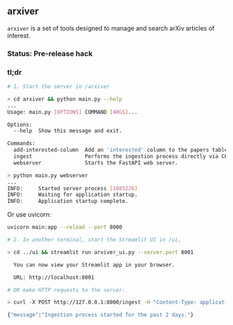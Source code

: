 ## arxiver

`arxiver` is a set of tools designed to manage and search arXiv articles of interest.


### __Status: Pre-release hack__

### tl;dr
```bash
# 1. Start the server in /arxiver

> cd arxiver && python main.py --help
...
Usage: main.py [OPTIONS] COMMAND [ARGS]...

Options:
  --help  Show this message and exit.

Commands:
  add-interested-column  Add an 'interested' column to the papers table.
  ingest                 Performs the ingestion process directly via CLI,...
  webserver              Starts the FastAPI web server.

> python main.py webserver
...
INFO:     Started server process [1085226]
INFO:     Waiting for application startup.
INFO:     Application startup complete.
```

Or use uvicorn:
```bash
uvicorn main:app --reload --port 8000
```


```bash
# 2. In another terminal, start the Streamlit UI in /ui,

> cd ../ui && streamlit run arxiver_ui.py --server.port 8001

  You can now view your Streamlit app in your browser.

  URL: http://localhost:8001

# OR make HTTP requests to the server:

> curl -X POST http://127.0.0.1:8000/ingest -H "Content-Type: application/json" -d '{"days": 2}'

{"message":"Ingestion process started for the past 2 days."}
```

